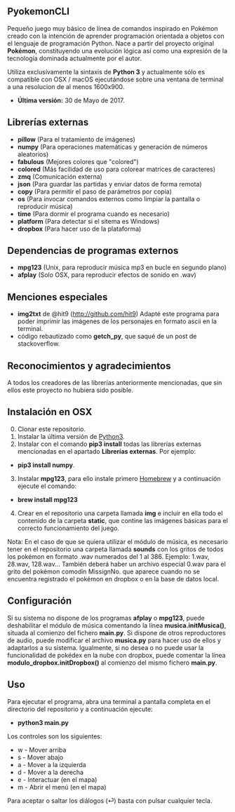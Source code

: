 ## PyokemonCLI
Pequeño juego muy básico de línea de comandos inspirado en Pokémon creado con la intención de aprender programación orientada a objetos con el lenguaje de programación Python. Nace a partir del proyecto original **Pokémon**, constituyendo una evolución lógica así como una expresión de la tecnología dominada actualmente por el autor. 


Utiliza exclusívamente la sintaxis de **Python 3** y actualmente sólo es compatible con OSX / macOS ejecutándose sobre una ventana de terminal a una resolucion de al menos 1600x900. 

- **Última versión:** 30 de Mayo de 2017.


## Librerías externas
+ **pillow**  	(Para el tratamiento de imágenes)
+ **numpy**			(Para operaciones matemáticas y generación de números aleatorios)
+ **fabulous** 	(Mejores colores que "colored")
+ **colored**		(Más facilidad de uso para colorear matrices de caracteres)
+ **zmq**				(Comunicación externa)
+ **json**			(Para guardar las partidas y enviar datos de forma remota)
+ **copy** 			(Para permitir el paso de parámetros por copia)
+ **os** 				(Para invocar comandos externos como limpiar la pantalla o reproducir música)
+ **time** 			(Para dormir el programa cuando es necesario)
+ **platform** 	(Para detectar si el sitema es Windows)
+ **dropbox** 	(Para hacer uso de la plataforma)


## Dependencias de programas externos
+ **mpg123** (Unix, para reproducir música mp3 en bucle en segundo plano)
+ **afplay** (Solo OSX, para reproducir efectos de sonido en .wav)


## Menciones especiales
+ **img2txt** de @hit9 (http://github.com/hit9) Adapté este programa para poder imprimir las imágenes de los personajes en formato ascii en la terminal.
+ código rebautizado como **getch_py**, que saqué de un post de stackoverflow.


## Reconocimientos y agradecimientos
A todos los creadores de las librerías anteriormente mencionadas, que sin ellos este proyecto no hubiera sido posible.


## Instalación en OSX
0. Clonar este repositorio.
1. Instalar la última versión de [Python3](https://www.python.org/). 
2. Instalar con el comando **pip3 install** todas las librerías externas mencionadas en el apartado **Librerías externas**. Por ejemplo: 

+ **pip3 install numpy**. 


3. Instalar **mpg123**, para ello instale primero [Homebrew](https://brew.sh/index_es.html) y a continuación ejecute el comando:

+ **brew install mpg123**


4. Crear en el repositorio una carpeta llamada **img** e incluir en ella todo el contenido de la carpeta **static**, que contine las imágenes básicas para el correcto funcionamiento del juego.


Nota: En el caso de que se quiera utilizar el módulo de música, es necesario tener en el repositorio una carpeta llamada **sounds** con los gritos de todos los pokémon en formato .wav numerados del 1 al 386. Ejemplo: 1.wav, 28.wav, 128.wav... También deberá haber un archivo especial 0.wav para el grito del pokémon comodín MissignNo. que aparece cuando no se encuentra registrado el pokémon en dropbox o en la base de datos local.


## Configuración
Si su sistema no dispone de los programas **afplay** o **mpg123**, puede deshabilitar el módulo de música comentando la línea **musica.initMusica()**, situada al comienzo del fichero **main.py**. Si dispone de otros reproductores de audio, puede modificar el archivo **musica.py** para hacer uso de ellos y adaptarlos a su sistema. Igualmente, si no desea o no puede usar la funcionalidad de pokédex en la nube con dropbox, puede comentar la línea **modulo_dropbox.initDropbox()** al comienzo del mismo fichero **main.py**.



## Uso
Para ejecutar el programa, abra una terminal a pantalla completa en el directorio del repositorio y a continuación ejecute:

+ **python3 main.py**


Los controles son los siguientes:
+ w - Mover arriba
+ s - Mover abajo
+ a - Mover a la izquierda
+ d - Mover a la derecha
+ e - Interactuar (en el mapa)
+ m - Abrir el menú (en el mapa)

Para aceptar o saltar los diálogos (⏎) basta con pulsar cualquier tecla.
